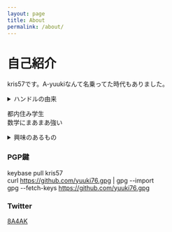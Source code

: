 ```yaml
---
layout: page
title: About
permalink: /about/
---
```


# 自己紹介

kris57です。A-yuukiなんて名乗ってた時代もありました。

<div></div><details><summary>ハンドルの由来</summary>  
kris57:fakerで適当に生成した名前+"素数"<br>
A-yuuki:某ガチで死ぬVRMMO小説の登場人物
</details></div>


都内住み学生  
数学にまあまあ強い  
<div>
<details><summary>
興味のあるもの
</summary>
好きなもの/興味のあるもの(GitHubのプロフィールから抜粋)<br>
ゲーム:GTA5,スマブラ,ポケモン,Portal,NieR,Minecraft,PSO2(最近やってない),MSFS<br>
アニメ:SAO,とある,PSYCOPASS,このすば,コードギアス.Dr.Stone,キルミーベイベー,まちカドまぞく,まどマギ,,がっこうぐらし,シュタゲ,Fate<br>
アングラ寄り:淫夢,恒心,例のアレ,メーデー<br>
その他:Tor,P2P,分散ネットワーク,OSS全般,Linux,PC系,数学,暗号<br>
</details></div>
  
### PGP鍵  
  
keybase pull kris57  
curl https://github.com/yuuki76.gpg | gpg --import  
gpg --fetch-keys https://github.com/yuuki76.gpg
  
### Twitter
[8A4AK](https://twitter.com/8A4AK)